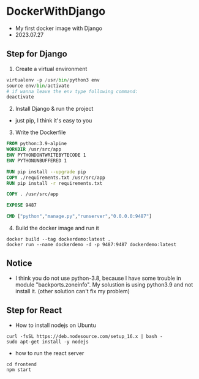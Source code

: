 # DockerWithDjango
* My first docker image with Django
* 2023.07.27
## Step for Django

1. Create a virtual environment
```python
virtualenv -p /usr/bin/python3 env
source env/bin/activate
# if wanna leave the env type following command:
deactivate
```

2. Install Django & run the project
* just pip, I think it's easy to you

3. Write the Dockerfile

```Dockerfile
FROM python:3.9-alpine
WORKDIR /usr/src/app
ENV PYTHONDONTWRITEBYTECODE 1
ENV PYTHONUNBUFFERED 1

RUN pip install --upgrade pip
COPY ./requirements.txt /usr/src/app
RUN pip install -r requirements.txt

COPY . /usr/src/app

EXPOSE 9487

CMD ["python","manage.py","runserver","0.0.0.0:9487"]
```

4. Build the docker image and run it
```
docker build --tag dockerdemo:latest .
docker run --name dockerdemo -d -p 9487:9487 dockerdemo:latest
``` 

## Notice
* I think you do not use python-3.8, because I have some trouble in module "backports.zoneinfo". My solustion is using python3.9 and not install it. (other solution can't fix my problem)

## Step for React
* How to install nodejs on Ubuntu
```shell
curl -fsSL https://deb.nodesource.com/setup_16.x | bash - 
sudo apt-get install -y nodejs
```
* how to run the react server
```shell
cd frontend
npm start
```
